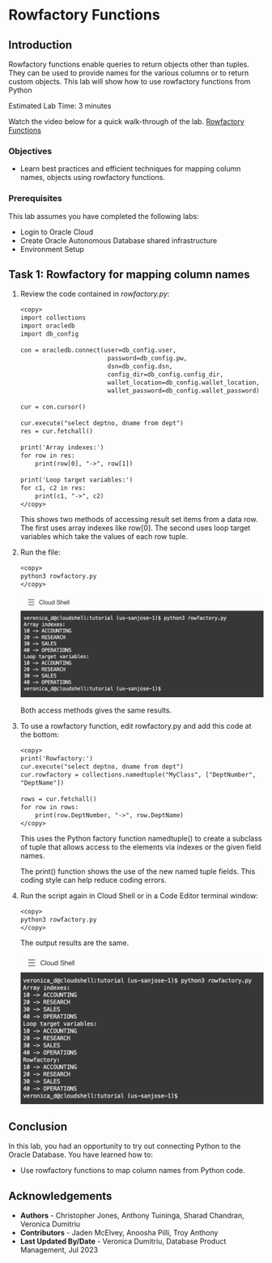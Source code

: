 # Rowfactory Functions

## Introduction

Rowfactory functions enable queries to return objects other than tuples. They can be used to provide names for the various columns or to return custom objects. This lab will show how to use rowfactory functions from Python

Estimated Lab Time: 3 minutes

Watch the video below for a quick walk-through of the lab.
[Rowfactory Functions](videohub:1_l5w1xt8h)

### Objectives

*  Learn best practices and efficient techniques for mapping column names,  objects using rowfactory functions.

### Prerequisites

This lab assumes you have completed the following labs:
* Login to Oracle Cloud
* Create Oracle Autonomous Database shared infrastructure
* Environment Setup

## Task 1: Rowfactory for mapping column names

1. Review the code contained in *rowfactory.py*:

    ````
    <copy>
    import collections
    import oracledb
    import db_config

    con = oracledb.connect(user=db_config.user,
                            password=db_config.pw, 
                            dsn=db_config.dsn, 
                            config_dir=db_config.config_dir, 
                            wallet_location=db_config.wallet_location, 
                            wallet_password=db_config.wallet_password)

    cur = con.cursor()

    cur.execute("select deptno, dname from dept")
    res = cur.fetchall()

    print('Array indexes:')
    for row in res:
        print(row[0], "->", row[1])

    print('Loop target variables:')
    for c1, c2 in res:
        print(c1, "->", c2)
    </copy>
    ````

    This shows two methods of accessing result set items from a data row. The first uses array indexes like row[0]. The second uses loop target variables which take the values of each row tuple.

2. Run the file:

    ````
    <copy>
    python3 rowfactory.py
    </copy>
    ````

    ![Rowfactory results](./images/rowfactory1.png " " )

    Both access methods gives the same results.

3. To use a rowfactory function, edit rowfactory.py and add this code at the bottom:

    ````
    <copy>
    print('Rowfactory:')
    cur.execute("select deptno, dname from dept")
    cur.rowfactory = collections.namedtuple("MyClass", ["DeptNumber", "DeptName"])

    rows = cur.fetchall()
    for row in rows:
	    print(row.DeptNumber, "->", row.DeptName)
    </copy>
    ````

    This uses the Python factory function namedtuple() to create a subclass of tuple that allows access to the elements via indexes or the given field names.

    The print() function shows the use of the new named tuple fields. This coding style can help reduce coding errors.

4. Run the script again in Cloud Shell or in a Code Editor terminal window:

    ````
    <copy>
    python3 rowfactory.py
    </copy>
    ````

    The output results are the same.

    ![Rowfactory](./images/rowfactory2.png " ")


## Conclusion

In this lab, you had an opportunity to try out connecting Python to the Oracle Database.
You have learned how to:
* Use rowfactory functions to map column names from Python code.

## Acknowledgements

* **Authors** - Christopher Jones, Anthony Tuininga, Sharad Chandran, Veronica Dumitriu
* **Contributors** - Jaden McElvey, Anoosha Pilli, Troy Anthony
* **Last Updated By/Date** - Veronica Dumitriu, Database Product Management, Jul 2023
